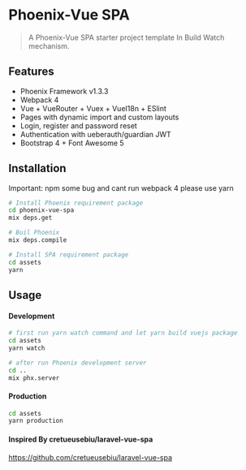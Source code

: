 # Phoenix-Vue SPA 


> A Phoenix-Vue SPA starter project template In Build Watch mechanism.

## Features

- Phoenix Framework v1.3.3
- Webpack 4
- Vue + VueRouter + Vuex + VueI18n + ESlint
- Pages with dynamic import and custom layouts
- Login, register and password reset
- Authentication with ueberauth/guardian JWT
- Bootstrap 4 + Font Awesome 5

## Installation
Important: npm some bug and cant run webpack 4 please use yarn

```bash
# Install Phoenix requirement package
cd phoenix-vue-spa
mix deps.get

# Buil Phoenix
mix deps.compile

# Install SPA requirement package
cd assets
yarn

```
## Usage

#### Development

```bash
# first run yarn watch command and let yarn build vuejs package
cd assets
yarn watch

# after run Phoenix development server
cd ..
mix phx.server

```

#### Production

```bash
cd assets
yarn production
```

#### Inspired By cretueusebiu/laravel-vue-spa
https://github.com/cretueusebiu/laravel-vue-spa